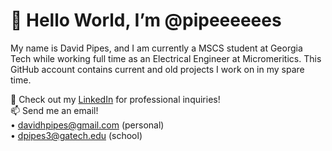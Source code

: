 <h1>👋 Hello World, I’m @pipeeeeees </h1>

My name is David Pipes, and I am currently a MSCS student at Georgia Tech while working full time as an Electrical Engineer at Micromeritics. This GitHub account contains current and old projects I work on in my spare time. <br />

👔 Check out my [LinkedIn](http://www.linkedin.com/in/dpipes3) for professional inquiries!<br />
📫 Send me an email!<br />
• davidhpipes@gmail.com (personal)<br />
• dpipes3@gatech.edu (school)<br />
